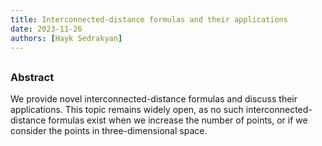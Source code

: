```yaml
---
title: Interconnected-distance formulas and their applications
date: 2023-11-26
authors: [Hayk Sedrakyan]
---
```


## 

### Abstract

We provide novel interconnected-distance formulas and discuss their applications. This topic remains widely open, as no such interconnected-distance formulas exist when we increase the number of points, or if we consider the points in three-dimensional space.







